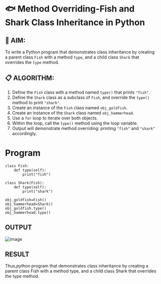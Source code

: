 # 🐟 Method Overriding-Fish and Shark Class Inheritance in Python

## 🧠 AIM:
To write a Python program that demonstrates class inheritance by creating a parent class `Fish` with a method `type`, and a child class `Shark` that overrides the `type` method.

## 📋 ALGORITHM:

1. Define the `Fish` class with a method named `type()` that prints `"fish"`.
2. Define the `Shark` class as a subclass of `Fish`, and override the `type()` method to print `"shark"`.
3. Create an instance of the `Fish` class named `obj_goldfish`.
4. Create an instance of the `Shark` class named `obj_hammerhead`.
5. Use a `for` loop to iterate over both objects.
6. Within the loop, call the `type()` method using the loop variable.
7. Output will demonstrate method overriding: printing `"fish"` and `"shark"` accordingly.

# Program
```
class Fish:
    def type(self):
        print("fish")

class Shark(Fish):
    def type(self):
        print("shark")

obj_goldfish=Fish()
obj_hammerhead=Shark()
obj_goldfish.type()
obj_hammerhead.type()
```

## OUTPUT


![image](https://github.com/user-attachments/assets/d218a6f7-98a0-47f8-8dc3-06f4dfec94a7)

## RESULT

Thus,python program that demonstrates class inheritance by creating a parent class Fish with a method type, and a child class Shark that overrides the type method.


